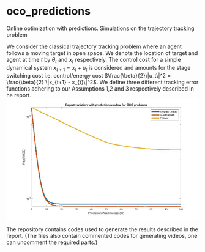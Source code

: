 # oco_predictions
Online optimization with predictions. Simulations on the trajectory tracking problem

We consider the classical trajectory tracking problem where an agent follows a moving target in open space. We denote the location of target and agent at time $t$ by $\theta_t$ and $x_t$  respectively. The control cost for a simple dynamical system $x_{t+1} = x_{t} + u_{t}$ is considered and amounts for the stage switching cost i.e. control/energy cost $\frac{\beta}{2}\|u_t\|^2 = \frac{\beta}{2} \|x_{t+1} - x_{t}\|^2$. We define three different tracking error functions adhering to our Assumptions 1,2 and 3 respectively described in he report. ![A representation of the functions used](regret-comparison.jpg)

The repository contains codes used to generate the results described in the report.
(The files also contain commented codes for generating videos, one can uncomment the required parts.)
